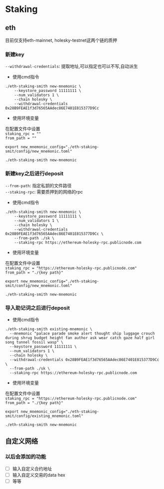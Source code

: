 # Staking

## eth
目前仅支持eth-mainnet, holesky-testnet这两个链的质押

### 新建key

`--withdrawal-credentials`: 提取地址,可以指定也可以不写,自动派生

- 使用cmd指令
```
./eth-staking-smith new-mnemonic \
    --keystore_password 11111111 \
    --num_validators 1 \
    --chain holesky \
    --withdrawal-credentials 0x28B9FEAE1f3d76565AAdec86E7401E815377D9Cc
```

- 使用环境变量

在配置文件中设置  
`staking_rpc = ""`  
`from_path = ""`

```
export new_mnemonic_config="./eth-staking-smit/config/new_mnemonic.toml"

./eth-staking-smith new-mnemonic

```



### 新建key之后进行deposit

`--from-path`: 指定私钥的文件路径  
`--staking-rpc`: 需要质押到的网络的rpc

- 使用cmd指令
```
./eth-staking-smith new-mnemonic \
    --keystore_password 11111111 \
    --num_validators 1 \
    --chain holesky \
    --withdrawal-credentials 0x28B9FEAE1f3d76565AAdec86E7401E815377D9Cc \
    --from-path ./sk \
    --staking-rpc https://ethereum-holesky-rpc.publicnode.com
```

- 使用环境变量

在配置文件中设置  
`staking_rpc = "https://ethereum-holesky-rpc.publicnode.com"`  
`from_path = "./{key path}"`  

```
export new_mnemonic_config="./eth-staking-smit/config/new_mnemonic.toml"

./eth-staking-smith new-mnemonic

```


### 导入助记词之后进行deposit

- 使用cmd指令
```
./eth-staking-smith existing-mnemonic \
  --mnemonic "palace parade smoke alert thought ship luggage crouch during shrug budget height fan author ask wear catch gaze half girl song tunnel fossil wasp" \
  --keystore_password 11111111 \
  --num_validators 1 \
  --chain holesky \
  --withdrawal-credentials 0x28B9FEAE1f3d76565AAdec86E7401E815377D9Cc \
  --from-path ./sk \
  --staking-rpc https://ethereum-holesky-rpc.publicnode.com
```

- 使用环境变量

在配置文件中设置  
`staking_rpc = "https://ethereum-holesky-rpc.publicnode.com"`  
`from_path = "./{key path}"`

```
export new_mnemonic_config="./eth-staking-smit/config/existing_mnemonic.toml"

./eth-staking-smith new-mnemonic

```

## 自定义网络

### 以后会添加的功能  
- [ ] 输入自定义合约地址
- [ ] 输入自定义交易的data hex
- [ ] 等等
